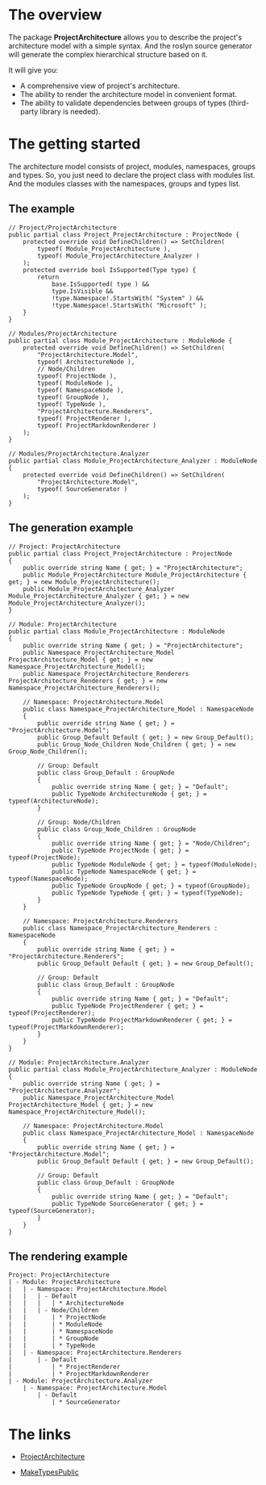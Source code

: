 # The overview

The package **ProjectArchitecture** allows you to describe the project's architecture model with a simple syntax.
And the roslyn source generator will generate the complex hierarchical structure based on it.

It will give you:
 - A comprehensive view of project's architecture.
 - The ability to render the architecture model in convenient format.
 - The ability to validate dependencies between groups of types (third-party library is needed).

# The getting started

The architecture model consists of project, modules, namespaces, groups and types.
So, you just need to declare the project class with modules list.
And the modules classes with the namespaces, groups and types list.

## The example

    // Project/ProjectArchitecture
    public partial class Project_ProjectArchitecture : ProjectNode {
        protected override void DefineChildren() => SetChildren(
            typeof( Module_ProjectArchitecture ),
            typeof( Module_ProjectArchitecture_Analyzer )
        );
        protected override bool IsSupported(Type type) {
            return
                base.IsSupported( type ) &&
                type.IsVisible &&
                !type.Namespace!.StartsWith( "System" ) &&
                !type.Namespace!.StartsWith( "Microsoft" );
        }
    }

    // Modules/ProjectArchitecture
    public partial class Module_ProjectArchitecture : ModuleNode {
        protected override void DefineChildren() => SetChildren(
            "ProjectArchitecture.Model",
            typeof( ArchitectureNode ),
            // Node/Children
            typeof( ProjectNode ),
            typeof( ModuleNode ),
            typeof( NamespaceNode ),
            typeof( GroupNode ),
            typeof( TypeNode ),
            "ProjectArchitecture.Renderers",
            typeof( ProjectRenderer ),
            typeof( ProjectMarkdownRenderer )
        );
    }

    // Modules/ProjectArchitecture.Analyzer
    public partial class Module_ProjectArchitecture_Analyzer : ModuleNode {
        protected override void DefineChildren() => SetChildren(
            "ProjectArchitecture.Model",
            typeof( SourceGenerator )
        );
    }

## The generation example

    // Project: ProjectArchitecture
    public partial class Project_ProjectArchitecture : ProjectNode
    {
        public override string Name { get; } = "ProjectArchitecture";
        public Module_ProjectArchitecture Module_ProjectArchitecture { get; } = new Module_ProjectArchitecture();
        public Module_ProjectArchitecture_Analyzer Module_ProjectArchitecture_Analyzer { get; } = new Module_ProjectArchitecture_Analyzer();
    }

    // Module: ProjectArchitecture
    public partial class Module_ProjectArchitecture : ModuleNode
    {
        public override string Name { get; } = "ProjectArchitecture";
        public Namespace_ProjectArchitecture_Model ProjectArchitecture_Model { get; } = new Namespace_ProjectArchitecture_Model();
        public Namespace_ProjectArchitecture_Renderers ProjectArchitecture_Renderers { get; } = new Namespace_ProjectArchitecture_Renderers();
        
        // Namespace: ProjectArchitecture.Model
        public class Namespace_ProjectArchitecture_Model : NamespaceNode
        {
            public override string Name { get; } = "ProjectArchitecture.Model";
            public Group_Default Default { get; } = new Group_Default();
            public Group_Node_Children Node_Children { get; } = new Group_Node_Children();
            
            // Group: Default
            public class Group_Default : GroupNode
            {
                public override string Name { get; } = "Default";
                public TypeNode ArchitectureNode { get; } = typeof(ArchitectureNode);
            }

            // Group: Node/Children
            public class Group_Node_Children : GroupNode
            {
                public override string Name { get; } = "Node/Children";
                public TypeNode ProjectNode { get; } = typeof(ProjectNode);
                public TypeNode ModuleNode { get; } = typeof(ModuleNode);
                public TypeNode NamespaceNode { get; } = typeof(NamespaceNode);
                public TypeNode GroupNode { get; } = typeof(GroupNode);
                public TypeNode TypeNode { get; } = typeof(TypeNode);
            }
        }

        // Namespace: ProjectArchitecture.Renderers
        public class Namespace_ProjectArchitecture_Renderers : NamespaceNode
        {
            public override string Name { get; } = "ProjectArchitecture.Renderers";
            public Group_Default Default { get; } = new Group_Default();
            
            // Group: Default
            public class Group_Default : GroupNode
            {
                public override string Name { get; } = "Default";
                public TypeNode ProjectRenderer { get; } = typeof(ProjectRenderer);
                public TypeNode ProjectMarkdownRenderer { get; } = typeof(ProjectMarkdownRenderer);
            }
        }
    }

    // Module: ProjectArchitecture.Analyzer
    public partial class Module_ProjectArchitecture_Analyzer : ModuleNode
    {
        public override string Name { get; } = "ProjectArchitecture.Analyzer";
        public Namespace_ProjectArchitecture_Model ProjectArchitecture_Model { get; } = new Namespace_ProjectArchitecture_Model();
        
        // Namespace: ProjectArchitecture.Model
        public class Namespace_ProjectArchitecture_Model : NamespaceNode
        {
            public override string Name { get; } = "ProjectArchitecture.Model";
            public Group_Default Default { get; } = new Group_Default();
            
            // Group: Default
            public class Group_Default : GroupNode
            {
                public override string Name { get; } = "Default";
                public TypeNode SourceGenerator { get; } = typeof(SourceGenerator);
            }
        }
    }

## The rendering example

    Project: ProjectArchitecture
    | - Module: ProjectArchitecture
    |   | - Namespace: ProjectArchitecture.Model
    |   |   | - Default
    |   |   |   | * ArchitectureNode
    |   |   | - Node/Children
    |   |       | * ProjectNode
    |   |       | * ModuleNode
    |   |       | * NamespaceNode
    |   |       | * GroupNode
    |   |       | * TypeNode
    |   | - Namespace: ProjectArchitecture.Renderers
    |       | - Default
    |           | * ProjectRenderer
    |           | * ProjectMarkdownRenderer
    | - Module: ProjectArchitecture.Analyzer
        | - Namespace: ProjectArchitecture.Model
            | - Default
                | * SourceGenerator


# The links

 - [ProjectArchitecture](https://github.com/Denis535/ProjectArchitecture)

 - [MakeTypesPublic](https://github.com/Denis535/MakeTypesPublic)